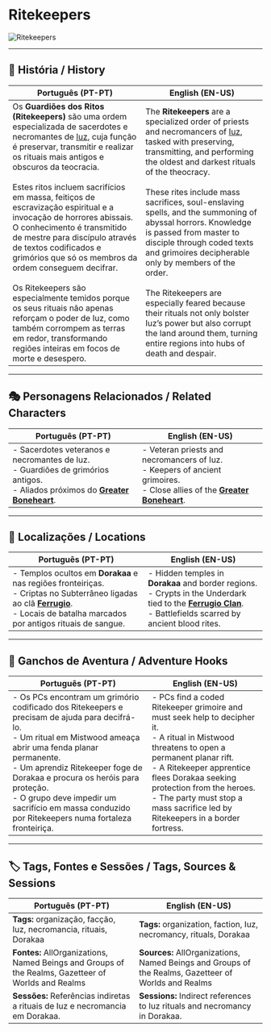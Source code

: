 # Ritekeepers

![Ritekeepers](assets/organization/org_blank.png)

---

## 📖 História / History

| **Português (PT-PT)** | **English (EN-US)** |
| --------------------- | ------------------- |
| Os **Guardiões dos Ritos (Ritekeepers)** são uma ordem especializada de sacerdotes e necromantes de [Iuz](iuz.md), cuja função é preservar, transmitir e realizar os rituais mais antigos e obscuros da teocracia. <br><br> Estes ritos incluem sacrifícios em massa, feitiços de escravização espiritual e a invocação de horrores abissais. O conhecimento é transmitido de mestre para discípulo através de textos codificados e grimórios que só os membros da ordem conseguem decifrar. <br><br> Os Ritekeepers são especialmente temidos porque os seus rituais não apenas reforçam o poder de Iuz, como também corrompem as terras em redor, transformando regiões inteiras em focos de morte e desespero. | The **Ritekeepers** are a specialized order of priests and necromancers of [Iuz](iuz.md), tasked with preserving, transmitting, and performing the oldest and darkest rituals of the theocracy. <br><br> These rites include mass sacrifices, soul-enslaving spells, and the summoning of abyssal horrors. Knowledge is passed from master to disciple through coded texts and grimoires decipherable only by members of the order. <br><br> The Ritekeepers are especially feared because their rituals not only bolster Iuz’s power but also corrupt the land around them, turning entire regions into hubs of death and despair. |

---

## 🎭 Personagens Relacionados / Related Characters

| **Português (PT-PT)** | **English (EN-US)** |
| --------------------- | ------------------- |
| - Sacerdotes veteranos e necromantes de Iuz.<br>- Guardiões de grimórios antigos.<br>- Aliados próximos do **[Greater Boneheart](greater_boneheart.md)**. | - Veteran priests and necromancers of Iuz.<br>- Keepers of ancient grimoires.<br>- Close allies of the **[Greater Boneheart](greater_boneheart.md)**. |

---

## 📍 Localizações / Locations

| **Português (PT-PT)** | **English (EN-US)** |
| --------------------- | ------------------- |
| - Templos ocultos em **Dorakaa** e nas regiões fronteiriças.<br>- Criptas no Subterrâneo ligadas ao clã **[Ferrugio](../factions/clan_ferrugio.md)**.<br>- Locais de batalha marcados por antigos rituais de sangue. | - Hidden temples in **Dorakaa** and border regions.<br>- Crypts in the Underdark tied to the **[Ferrugio Clan](../factions/clan_ferrugio.md)**.<br>- Battlefields scarred by ancient blood rites. |

---

## 🧩 Ganchos de Aventura / Adventure Hooks

| **Português (PT-PT)** | **English (EN-US)** |
| --------------------- | ------------------- |
| - Os PCs encontram um grimório codificado dos Ritekeepers e precisam de ajuda para decifrá-lo.<br>- Um ritual em Mistwood ameaça abrir uma fenda planar permanente.<br>- Um aprendiz Ritekeeper foge de Dorakaa e procura os heróis para proteção.<br>- O grupo deve impedir um sacrifício em massa conduzido por Ritekeepers numa fortaleza fronteiriça. | - PCs find a coded Ritekeeper grimoire and must seek help to decipher it.<br>- A ritual in Mistwood threatens to open a permanent planar rift.<br>- A Ritekeeper apprentice flees Dorakaa seeking protection from the heroes.<br>- The party must stop a mass sacrifice led by Ritekeepers in a border fortress. |

---

## 🏷️ Tags, Fontes e Sessões / Tags, Sources & Sessions

| **Português (PT-PT)** | **English (EN-US)** |
| --------------------- | ------------------- |
| **Tags:** organização, facção, Iuz, necromancia, rituais, Dorakaa | **Tags:** organization, faction, Iuz, necromancy, rituals, Dorakaa |
| **Fontes:** AllOrganizations, Named Beings and Groups of the Realms, Gazetteer of Worlds and Realms | **Sources:** AllOrganizations, Named Beings and Groups of the Realms, Gazetteer of Worlds and Realms |
| **Sessões:** Referências indiretas a rituais de Iuz e necromancia em Dorakaa. | **Sessions:** Indirect references to Iuz rituals and necromancy in Dorakaa. |

